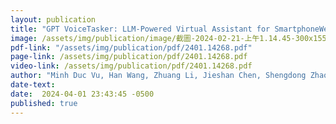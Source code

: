 ```yaml
---
layout: publication
title: "GPT VoiceTasker: LLM-Powered Virtual Assistant for SmartphoneWeb Development Success"
image: /assets/img/publication/image/截圖-2024-02-21-上午1.14.45-300x155.png
pdf-link: "/assets/img/publication/pdf/2401.14268.pdf"
page-link: /assets/img/publication/pdf/2401.14268.pdf
video-link: /assets/img/publication/pdf/2401.14268.pdf
author: "Minh Duc Vu, Han Wang, Zhuang Li, Jieshan Chen, Shengdong Zhao, Zhenchang Xing, Chunyang Chen" 
date-text:
date:  2024-04-01 23:43:45 -0500
published: true
---
```





